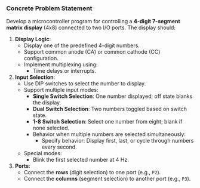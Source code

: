 ### **Concrete Problem Statement**

Develop a microcontroller program for controlling a **4-digit 7-segment matrix display** (4x8) connected to two I/O ports. The display should:

1. **Display Logic**:
    - Display one of the predefined 4-digit numbers.
    - Support common anode (CA) or common cathode (CC) configuration.
    - Implement multiplexing using:
        - Time delays or interrupts.
2. **Input Selection**:
    - Use DIP switches to select the number to display.
    - Support multiple input modes:
        - **Single Switch Selection**: One number displayed; off state blanks the display.
        - **Dual Switch Selection**: Two numbers toggled based on switch state.
        - **1-8 Switch Selection**: Select one number from eight; blank if none selected.
        - Behavior when multiple numbers are selected simultaneously:
            - Specify behavior: Display first, last, or cycle through numbers every second.
    - Special modes:
        - Blink the first selected number at 4 Hz.
3. **Ports**:
    - Connect the **rows** (digit selection) to one port (e.g., `P2`).
    - Connect the **columns** (segment selection) to another port (e.g., `P3`).